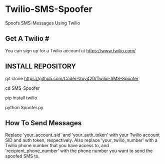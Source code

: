 # Twilio-SMS-Spoofer

Spoofs SMS-Messages Using Twilio

Get A Twilio #
---------------
You can sign up for a Twilio account at https://www.twilio.com/

INSTALL REPOSITORY
--------------------------------
git clone https://github.com/Coder-Guy420/Twilio-SMS-Spoofer

cd SMS-Spoofer

pip install twilio

python Spoofer.py

How To Send Messages
--------------------
Replace 'your_account_sid' and 'your_auth_token' with your Twilio account SID and auth token, respectively. Also replace 'your_twilio_number' with a Twilio phone number that you have access to, and 'recipient_phone_number' with the phone number you want to send the spoofed SMS to.
